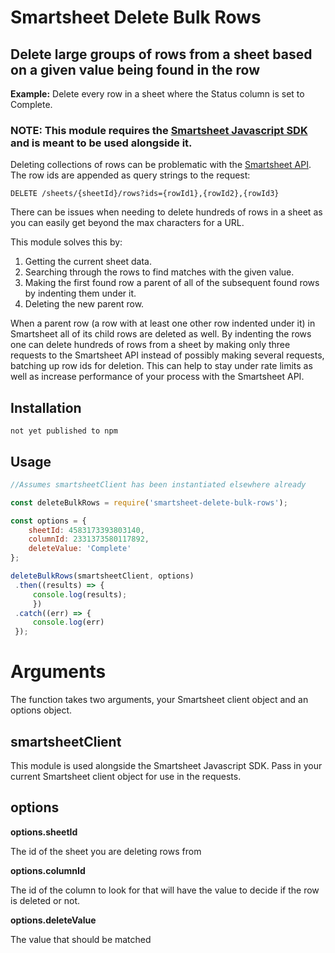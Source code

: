 # Smartsheet Delete Bulk Rows

## Delete large groups of rows from a sheet based on a given value being found in the row

**Example:** Delete every row in a sheet where the Status column is set to Complete.

### NOTE: This module requires the [Smartsheet Javascript SDK](https://github.com/smartsheet-platform/smartsheet-javascript-sdk) and is meant to be used alongside it.

Deleting collections of rows can be problematic with the [Smartsheet API](https://smartsheet-platform.github.io/api-docs/). The row ids are appended as query strings to the request:
```
DELETE /sheets/{sheetId}/rows?ids={rowId1},{rowId2},{rowId3}
```
There can be issues when needing to delete hundreds of rows in a sheet as you can easily get beyond the max characters for a URL.

This module solves this by: 
1. Getting the current sheet data. 
2. Searching through the rows to find matches with the given value.
3. Making the first found row a parent of all of the subsequent found rows by indenting them under it.
4. Deleting the new parent row.

When a parent row (a row with at least one other row indented under it) in Smartsheet all of its child rows are deleted as well. By indenting the rows one can delete hundreds of rows from a sheet by making only three requests to the Smartsheet API instead of possibly making several requests, batching up row ids for deletion. This can help to stay under rate limits as well as increase performance of your process with the Smartsheet API.

## Installation
```
not yet published to npm
```

## Usage

```javascript
//Assumes smartsheetClient has been instantiated elsewhere already

const deleteBulkRows = require('smartsheet-delete-bulk-rows');

const options = {
    sheetId: 4583173393803140,
    columnId: 2331373580117892,
    deleteValue: 'Complete'
};

deleteBulkRows(smartsheetClient, options)
 .then((results) => {
     console.log(results);
     })
 .catch((err) => {
     console.log(err)
 });
```

# Arguments

The function takes two arguments, your Smartsheet client object and an options object.

## smartsheetClient

This module is used alongside the Smartsheet Javascript SDK. Pass in your current Smartsheet client object for use in the requests.

## options

**options.sheetId**

The id of the sheet you are deleting rows from

**options.columnId**

The id of the column to look for that will have the value to decide if the row is deleted or not.

**options.deleteValue**

The value that should be matched

